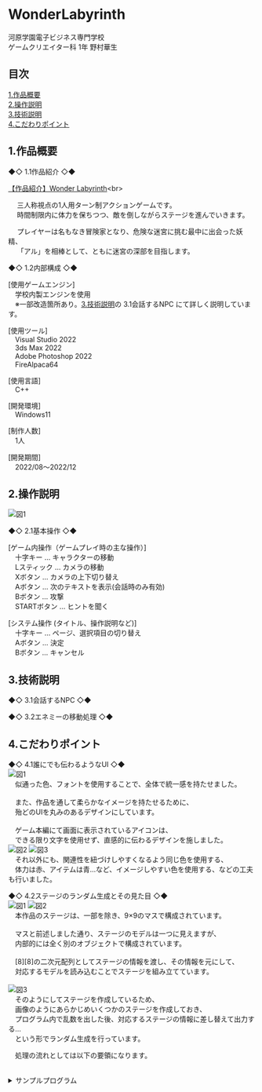 # WonderLabyrinth
<lead>
河原学園電子ビジネス専門学校 <br>
ゲームクリエイター科 1年 野村華生
</lead>

## 目次
[1.作品概要] <br>
[2.操作説明] <br>
[3.技術説明] <br>
[4.こだわりポイント] <br>

## 1.作品概要
◆◇ 1.1作品紹介 ◇◆<br>

 [【作品紹介】Wonder Labyrinth](https://youtu.be/NlRZ1-RVJbg "https://youtu.be/NlRZ1-RVJbg")<br>
 
&emsp; 三人称視点の1人用ターン制アクションゲームです。<br>
&emsp; 時間制限内に体力を保ちつつ、敵を倒しながらステージを進んでいきます。<br>

&emsp; プレイヤーは名もなき冒険家となり、危険な迷宮に挑む最中に出会った妖精、<br>
&emsp; 「アル」を相棒として、ともに迷宮の深部を目指します。<br>

◆◇ 1.2内部構成 ◇◆<br>

[使用ゲームエンジン]<br>
&emsp;学校内製エンジンを使用 <br>
&emsp;※一部改造箇所あり。[3.技術説明]の 3.1会話するNPC にて詳しく説明しています。

[使用ツール] <br>
&emsp;Visual Studio 2022 <br>
&emsp;3ds Max 2022 <br>
&emsp;Adobe Photoshop 2022 <br>
&emsp;FireAlpaca64 <br>

[使用言語] <br>
&emsp;C++ <br>

[開発環境] <br>
&emsp;Windows11 <br>

[制作人数] <br>
&emsp;1人 <br>

[開発期間] <br>
&emsp;2022/08～2022/12 <br>

## 2.操作説明

![図1](https://user-images.githubusercontent.com/122655553/213868336-da84f4b4-c8a9-49e5-82e5-40c7954bb47d.png "操作説明")

◆◇ 2.1基本操作 ◇◆<br>

[ゲーム内操作（ゲームプレイ時の主な操作）] <br>
&emsp;十字キー	   …	キャラクターの移動 <br>
&emsp;Lスティック	…	カメラの移動 <br>
&emsp;Xボタン		   …	カメラの上下切り替え <br>
&emsp;Aボタン		   …	次のテキストを表示(会話時のみ有効) <br>
&emsp;Bボタン	   	…	攻撃 <br>
&emsp;STARTボタン	…	ヒントを聞く <br>

[システム操作 (タイトル、操作説明など)] <br>
&emsp;十字キー	   …	ページ、選択項目の切り替え <br>
&emsp;Aボタン	   	…	決定 <br>
&emsp;Bボタン	   	…	キャンセル <br>

## 3.技術説明

◆◇ 3.1会話するNPC ◇◆<br>

◆◇ 3.2エネミーの移動処理 ◇◆<br>

## 4.こだわりポイント

◆◇ 4.1誰にでも伝わるようなUI ◇◆<br>
![図1](https://user-images.githubusercontent.com/122655553/213916423-6576f885-0525-4e8d-9da6-fdbf708e1026.png "ゲーム内で使用したUI一覧") <br>
&emsp;似通った色、フォントを使用することで、全体で統一感を持たせました。 <br><br>
&emsp;また、作品を通して柔らかなイメージを持たせるために、 <br>
&emsp;殆どのUIを丸みのあるデザインにしています。 <br><br>
&emsp;ゲーム本編にて画面に表示されているアイコンは、 <br>
&emsp;できる限り文字を使用せず、直感的に伝わるデザインを施しました。 <br>
![図2](https://user-images.githubusercontent.com/122655553/213916498-632df5ec-2178-495d-ab86-fc4e8d457401.png "ゲーム内で使用したアイテムのゲージ")
![図3](https://user-images.githubusercontent.com/122655553/213916501-5eb41197-cb4c-4b68-b0d7-60199b983daa.png "ゲーム内で登場するアイテム") <br>
&emsp;それ以外にも、関連性を紐づけしやすくなるよう同じ色を使用する、<br>
&emsp;体力は赤、アイテムは青…など、イメージしやすい色を使用する、などの工夫も行いました。<br>

◆◇ 4.2ステージのランダム生成とその見た目 ◇◆<br>
![図1](https://user-images.githubusercontent.com/122655553/213916571-711b4e4a-fc53-4196-a1e8-3bcf3321fce4.png "一層目のステージ")
![図2](https://user-images.githubusercontent.com/122655553/213916575-b57d40c3-cce9-426e-afe2-b2bc35a053a9.png "2層目のステージ") <br>
&emsp;本作品のステージは、一部を除き、9×9のマスで構成されています。 <br><br>
&emsp;マスと前述しました通り、ステージのモデルは一つに見えますが、 <br>
&emsp;内部的には全く別のオブジェクトで構成されています。 <br><br>
&emsp;[8][8]の二次元配列としてステージの情報を渡し、その情報を元にして、 <br>
&emsp;対応するモデルを読み込むことでステージを組み立てています。 <br><br>
![図3](https://user-images.githubusercontent.com/122655553/213916588-924eff1b-a985-4ad6-9d30-c6653c6fba5d.png "実際に使用したステージのモデル") <br>
&emsp;そのようにしてステージを作成しているため、 <br>
&emsp;画像のようにあらかじめいくつかのステージを作成しておき、 <br>
&emsp;プログラム内で乱数を出した後、対応するステージの情報に差し替えて出力する… <br>
&emsp;という形でランダム生成を行っています。 <br>

&emsp;処理の流れとしては以下の要領になります。<br>
&emsp; <details><summary>サンプルプログラム</summary><div>

~~~
	// 元々のステージのデータ。
	// 格納している数値でテクスチャを指定しています。
	int stage[9][9] = {
	{ 2,2,2,2,0,2,2,2,2 },
	{ 2,2,2,2,2,2,2,3,2 },
	{ 2,2,2,2,2,2,2,2,2 },
	{ 2,2,2,2,2,2,2,2,2 },
	{ 2,2,2,2,2,2,2,2,2 },
	{ 2,2,2,2,2,2,2,2,2 },
	{ 2,2,2,2,2,2,2,2,2 },
	{ 2,2,2,2,2,2,2,2,2 },
	{ 2,2,2,2,1,2,2,2,2 },
	};
  
  	// 帰ってきた値が 0 の時このデータを代入する。
  	int stage_0[9][9] = {
	{ 2,2,5,2,0,2,2,2,4 },
	{ 2,2,2,2,2,2,2,3,2 },
	{ 2,4,2,2,2,2,2,2,2 },
	{ 2,2,2,2,2,3,2,2,2 },
	{ 3,2,2,2,2,2,2,5,2 },
	{ 2,2,2,4,2,2,2,2,2 },
	{ 2,2,5,2,2,2,2,4,2 },
	{ 3,2,2,2,2,2,3,2,2 },
	{ 4,3,2,2,1,2,2,2,2 },
	};

  	// 帰ってきた値が 1 の時このデータを代入する。
	int stage_1[9][9] = {
	{ 4,2,2,2,0,2,2,3,4 },
	{ 3,2,2,2,2,2,4,2,2 },
	{ 2,2,2,2,2,2,2,2,2 },
	{ 2,4,2,2,2,3,2,2,3 },
	{ 2,2,2,3,2,2,2,2,2 },
	{ 2,2,2,2,2,2,2,2,3 },
	{ 2,4,2,2,2,2,5,2,2 },
	{ 2,2,2,2,2,2,2,2,4 },
	{ 3,4,3,2,1,2,2,3,3 },
	};

	int stageState = rand() % 2;		// 0~1 でランダムな値を返す。			
	
	// ステージ情報を代入する。
	switch (stageState) {
	case 0:
		for (int j = 0; j < 10; j++) {
			for (int i = 0; i < 10; i++) {
				stage[j][i] = stage_0[j][i];
			}
		}
		break;
	case 1:

		for (int j = 0; j < 10; j++) {
			for (int i = 0; i < 10; i++) {
				stage[j][i] = stage_1[j][i];
			}
		}

		break;
	}
	
~~~

</div></details>



[1.作品概要]:https://github.com/nom0531/WonderLabyrinth/blob/main/README.md#1%E4%BD%9C%E5%93%81%E6%A6%82%E8%A6%81
[2.操作説明]:https://github.com/nom0531/WonderLabyrinth/blob/main/README.md#2%E6%93%8D%E4%BD%9C%E8%AA%AC%E6%98%8E
[3.技術説明]:https://github.com/nom0531/WonderLabyrinth/blob/main/README.md#3%E6%8A%80%E8%A1%93%E8%AA%AC%E6%98%8E
[4.こだわりポイント]:https://github.com/nom0531/WonderLabyrinth/blob/main/README.md#4%E3%81%93%E3%81%A0%E3%82%8F%E3%82%8A%E3%83%9D%E3%82%A4%E3%83%B3%E3%83%88
